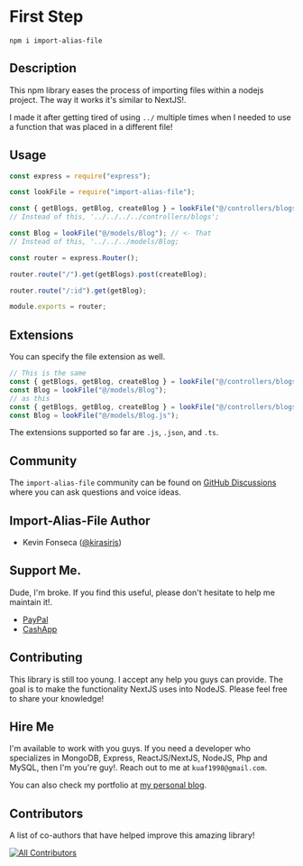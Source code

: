 # First Step

```
npm i import-alias-file
```

## Description

This npm library eases the process of importing files within a nodejs project.
The way it works it's similar to NextJS!.

I made it after getting tired of using `../` multiple times when I needed to use a function that was placed in a different file!

## Usage

```js
const express = require("express");

const lookFile = require("import-alias-file");

const { getBlogs, getBlog, createBlog } = lookFile("@/controllers/blogs"); // <- That
// Instead of this, '../../../../controllers/blogs';

const Blog = lookFile("@/models/Blog"); // <- That
// Instead of this, '../../../models/Blog;

const router = express.Router();

router.route("/").get(getBlogs).post(createBlog);

router.route("/:id").get(getBlog);

module.exports = router;
```

## Extensions

You can specify the file extension as well.

```js
// This is the same
const { getBlogs, getBlog, createBlog } = lookFile("@/controllers/blogs");
const Blog = lookFile("@/models/Blog");
// as this
const { getBlogs, getBlog, createBlog } = lookFile("@/controllers/blogs.js");
const Blog = lookFile("@/models/Blog.js");
```

The extensions supported so far are `.js`, `.json`, and `.ts`.

## Community

The `import-alias-file` community can be found on [GitHub Discussions](https://github.com/kirasiris/import-alias-file/discussions) where you can ask questions and voice ideas.

## Import-Alias-File Author

- Kevin Fonseca ([@kirasiris](https://github.com/kirasiris))

## Support Me.

Dude, I'm broke. If you find this useful, please don't hesitate to help me maintain it!.

- [PayPal](https://www.paypal.com/paypalme/kirasiris)
- [CashApp](https://cash.app/$kirasiris)

## Contributing

This library is still too young. I accept any help you guys can provide. The goal is to make the functionality NextJS uses into NodeJS. Please feel free to share your knowledge!

## Hire Me

I'm available to work with you guys. If you need a developer who specializes in MongoDB, Express, ReactJS/NextJS, NodeJS, Php and MySQL, then I'm you're guy!. Reach out to me at `kuaf1998@gmail.com`.

You can also check my portfolio at [my personal blog](https://kevinfonseca.vercel.app/theme).

## Contributors

A list of co-authors that have helped improve this amazing library!

<!-- ALL-CONTRIBUTORS-LIST:START - Do not remove or modify this section -->
<!-- prettier-ignore-start -->
<!-- markdownlint-disable -->

<!-- markdownlint-restore -->
<!-- prettier-ignore-end -->

<!-- ALL-CONTRIBUTORS-LIST:END -->

[![All Contributors](https://img.shields.io/github/all-contributors/kirasiris/import-alias-file?color=ee8449&style=flat-square)](#contributors)
